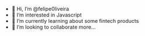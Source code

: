 - 👋 Hi, I’m @felipe0liveira
- 👀 I’m interested in Javascript
- 🌱 I’m currently learning about some fintech products
- 💞️ I’m looking to collaborate more...

<!---
felipe0liveira/felipe0liveira is a ✨ special ✨ repository because its `README.md` (this file) appears on your GitHub profile.
You can click the Preview link to take a look at your changes.
--->
